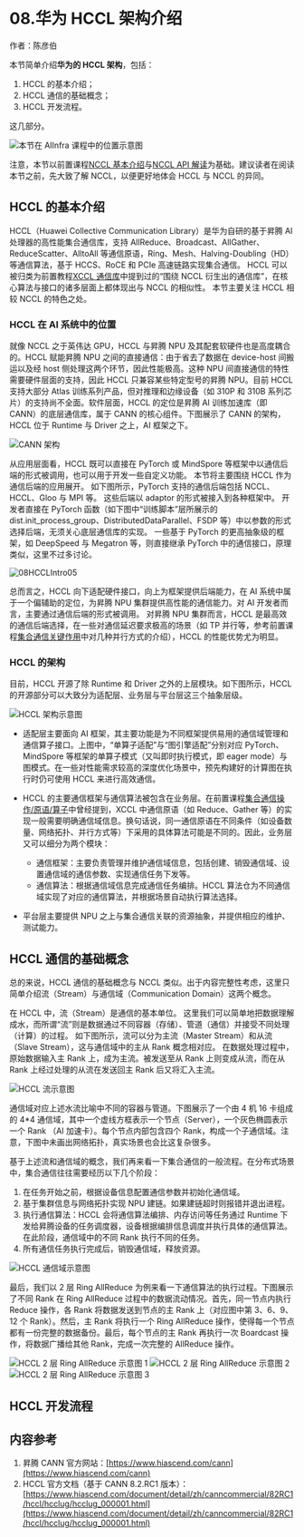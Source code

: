 <!--Copyright © ZOMI 适用于[License](https://github.com/Infrasys-AI/AIInfra)版权许可-->

# 08.华为 HCCL 架构介绍

作者：陈彦伯

本节简单介绍**华为的 HCCL 架构**，包括：

1) HCCL 的基本介绍；
2) HCCL 通信的基础概念；
3) HCCL 开发流程。

这几部分。

![本节在 AIInfra 课程中的位置示意图](./images/08HCCLIntro01.png "本节在 AIInfra 课程中的位置示意图")

注意，本节以前置课程[NCCL 基本介绍](./04NCCLIntro.md)与[NCCL API 解读](./05NCCLAPI.md)为基础。建议读者在阅读本节之前，先大致了解 NCCL，以便更好地体会 HCCL 与 NCCL 的异同。


## HCCL 的基本介绍

HCCL（Huawei Collective Communication Library）是华为自研的基于昇腾 AI 处理器的高性能集合通信库，支持 AllReduce、Broadcast、AllGather、ReduceScatter、AlltoAll 等通信原语，Ring、Mesh、Halving-Doubling（HD）等通信算法，基于 HCCS、RoCE 和 PCIe 高速链路实现集合通信。
HCCL 可以被归类为前置教程[XCCL 通信库](./02XCCL.md)中提到过的“围绕 NCCL 衍生出的通信库”，在核心算法与接口的诸多层面上都体现出与 NCCL 的相似性。
本节主要关注 HCCL 相较 NCCL 的特色之处。

### HCCL 在 AI 系统中的位置

就像 NCCL 之于英伟达 GPU，HCCL 与昇腾 NPU 及其配套软硬件也是高度耦合的。HCCL 赋能昇腾 NPU 之间的直接通信：由于省去了数据在 device-host 间搬运以及经 host 侧处理这两个环节，因此性能极高。这种 NPU 间直接通信的特性需要硬件层面的支持，因此 HCCL 只兼容某些特定型号的昇腾 NPU。目前 HCCL 支持大部分 Atlas 训练系列产品，但对推理和边缘设备（如 310P 和 310B 系列芯片）的支持尚不全面。软件层面，HCCL 的定位是昇腾 AI 训练加速库（即 CANN）的底层通信库，属于 CANN 的核心组件。下图展示了 CANN 的架构，HCCL 位于 Runtime 与 Driver 之上，AI 框架之下。

![CANN 架构](./images/08HCCLIntro02.png "CANN 架构")

从应用层面看，HCCL 既可以直接在 PyTorch 或 MindSpore 等框架中以通信后端的形式被调用，也可以用于开发一些自定义功能。
本节将主要围绕 HCCL 作为通信后端的应用展开。
如下图所示，PyTorch 支持的通信后端包括 NCCL、HCCL、Gloo 与 MPI 等。
这些后端以 adaptor 的形式被接入到各种框架中。
开发者直接在 PyTorch 函数（如下图中“训练脚本”层所展示的 dist.init_process_group、DistributedDataParallel、FSDP 等）中以参数的形式选择后端，无须关心底层通信库的实现。
一些基于 PyTorch 的更高抽象级的框架，如 DeepSpeed 与 Megatron 等，则直接继承 PyTorch 中的通信接口，原理类似，这里不过多讨论。

![08HCCLIntro05](./images/08HCCLIntro03.png)

总而言之，HCCL 向下适配硬件接口，向上为框架提供后端能力，在 AI 系统中属于一个偏辅助的定位，为昇腾 NPU 集群提供高性能的通信能力。对 AI 开发者而言，主要通过通信后端的形式被调用。
对昇腾 NPU 集群而言，HCCL 是最高效的通信后端选择，在一些对通信延迟要求极高的场景（如 TP 并行等，参考前置课程[集合通信关键作用](../03CollectComm/02CCOverview.md)中对几种并行方式的介绍），HCCL 的性能优势尤为明显。

### HCCL 的架构

目前，HCCL 开源了除 Runtime 和 Driver 之外的上层模块。如下图所示，HCCL 的开源部分可以大致分为适配层、业务层与平台层这三个抽象层级。

![HCCL 架构示意图](./images/08HCCLIntro04.png "HCCL 架构示意图")

+ 适配层主要面向 AI 框架，其主要功能是为不同框架提供易用的通信域管理和通信算子接口。上图中，“单算子适配”与“图引擎适配”分别对应 PyTorch、MindSpore 等框架的单算子模式（又叫即时执行模式，即 eager mode）与图模式。在一些对性能需求较高的深度优化场景中，预先构建好的计算图在执行时仍可使用 HCCL 来进行高效通信。

+ HCCL 的主要通信框架与通信算法被包含在业务层。在前置课程[集合通信操作/原语/算子](../03CollectComm/03CCPrimtive.md)中曾经提到，XCCL 中通信原语（如 Reduce、Gather 等）的实现一般需要明确通信域信息。换句话说，同一通信原语在不同条件（如设备数量、网络拓扑、并行方式等）下采用的具体算法可能是不同的。因此，业务层又可以细分为两个模块：
  + 通信框架：主要负责管理并维护通信域信息，包括创建、销毁通信域、设置通信域的通信参数、实现通信任务下发等。
  + 通信算法：根据通信域信息完成通信任务编排。HCCL 算法仓为不同通信域实现了对应的通信算法，并根据场景自动执行算法选择。

+ 平台层主要提供 NPU 之上与集合通信关联的资源抽象，并提供相应的维护、测试能力。

## HCCL 通信的基础概念

总的来说，HCCL 通信的基础概念与 NCCL 类似。出于内容完整性考虑，这里只简单介绍流（Stream）与通信域（Communication Domain）这两个概念。

在 HCCL 中，流（Stream）是通信的基本单位。
这里我们可以简单地把数据理解成水，而所谓“流”则是数据通过不同容器（存储）、管道（通信）并接受不同处理（计算）的过程。
如下图所示，流可以分为主流（Master Stream）和从流（Slave Stream），这与通信域中的主从 Rank 概念相对应。
在数据处理过程中，原始数据输入主 Rank 上，成为主流。被发送至从 Rank 上则变成从流，而在从 Rank 上经过处理的从流在发送回主 Rank 后又将汇入主流。

![HCCL 流示意图](./images/08HCCLIntro05.png "HCCL 流示意图")

通信域对应上述水流比喻中不同的容器与管道。下图展示了一个由 4 机 16 卡组成的 4*4 通信域，其中一个虚线方框表示一个节点（Server），一个灰色椭圆表示一个 Rank （AI 加速卡）。每个节点内部包含四个 Rank，构成一个子通信域。注意，下图中未画出网络拓扑，真实场景也会比这复杂很多。

基于上述流和通信域的概念，我们再来看一下集合通信的一般流程。在分布式场景中，集合通信往往需要经历以下几个阶段：

1. 在任务开始之前，根据设备信息配置通信参数并初始化通信域。
2. 基于集群信息与网络拓扑实现 NPU 建链。如果建链超时则报错并退出进程。
3. 执行通信算法：HCCL 会将通信算法编排、内存访问等任务通过 Runtime 下发给昇腾设备的任务调度器，设备根据编排信息调度并执行具体的通信算法。在此阶段，通信域中的不同 Rank 执行不同的任务。
4. 所有通信任务执行完成后，销毁通信域，释放资源。

![HCCL 通信域示意图](./images/08HCCLIntro06.png "HCCL 通信域示意图")

最后，我们以 2 层 Ring AllReduce 为例来看一下通信算法的执行过程。下图展示了不同 Rank 在 Ring AllReduce 过程中的数据流动情况。首先，同一节点内执行 Reduce 操作，各 Rank 将数据发送到节点的主 Rank 上（对应图中第 3、6、9、12 个 Rank）。然后，主 Rank 将执行一个 Ring AllReduce 操作，使得每一个节点都有一份完整的数据备份。最后，每个节点的主 Rank 再执行一次 Boardcast 操作，将数据广播给其他 Rank，完成一次完整的 AllReduce 操作。

![HCCL 2 层 Ring AllReduce 示意图 1](./images/08HCCLIntro07.png "HCCL 2 层 Ring AllReduce 示意图 1")
![HCCL 2 层 Ring AllReduce 示意图 2](./images/08HCCLIntro08.png "HCCL 2 层 Ring AllReduce 示意图 2")
![HCCL 2 层 Ring AllReduce 示意图 3](./images/08HCCLIntro09.png "HCCL 2 层 Ring AllReduce 示意图 3")

## HCCL 开发流程

## 内容参考

1. 昇腾 CANN 官方网站：[https://www.hiascend.com/cann](https://www.hiascend.com/cann)
2. HCCL 官方文档（基于 CANN 8.2.RC1 版本）：[https://www.hiascend.com/document/detail/zh/canncommercial/82RC1/hccl/hcclug/hcclug_000001.html](https://www.hiascend.com/document/detail/zh/canncommercial/82RC1/hccl/hcclug/hcclug_000001.html) 



